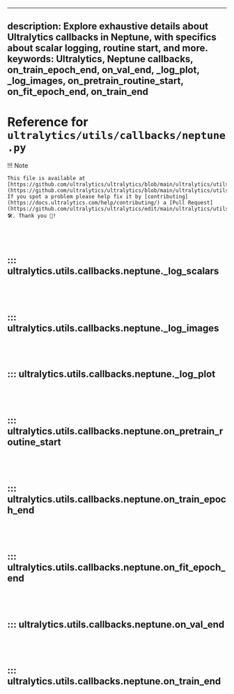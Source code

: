 ______________________________________________________________________

## description: Explore exhaustive details about Ultralytics callbacks in Neptune, with specifics about scalar logging, routine start, and more. keywords: Ultralytics, Neptune callbacks, on_train_epoch_end, on_val_end, \_log_plot, \_log_images, on_pretrain_routine_start, on_fit_epoch_end, on_train_end

# Reference for `ultralytics/utils/callbacks/neptune.py`

!!! Note

```
This file is available at [https://github.com/ultralytics/ultralytics/blob/main/ultralytics/utils/callbacks/neptune.py](https://github.com/ultralytics/ultralytics/blob/main/ultralytics/utils/callbacks/neptune.py). If you spot a problem please help fix it by [contributing](https://docs.ultralytics.com/help/contributing/) a [Pull Request](https://github.com/ultralytics/ultralytics/edit/main/ultralytics/utils/callbacks/neptune.py) 🛠️. Thank you 🙏!
```

<br><br>

## ::: ultralytics.utils.callbacks.neptune.\_log_scalars

<br><br>

## ::: ultralytics.utils.callbacks.neptune.\_log_images

<br><br>

## ::: ultralytics.utils.callbacks.neptune.\_log_plot

<br><br>

## ::: ultralytics.utils.callbacks.neptune.on_pretrain_routine_start

<br><br>

## ::: ultralytics.utils.callbacks.neptune.on_train_epoch_end

<br><br>

## ::: ultralytics.utils.callbacks.neptune.on_fit_epoch_end

<br><br>

## ::: ultralytics.utils.callbacks.neptune.on_val_end

<br><br>

## ::: ultralytics.utils.callbacks.neptune.on_train_end

<br><br>
